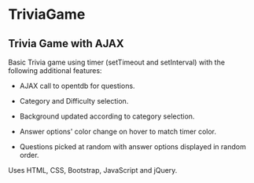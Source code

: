 # TriviaGame

Trivia Game with AJAX 
----------------------------

Basic Trivia game using timer (setTimeout and setInterval) with the following additional features:

- AJAX call to opentdb for questions. 

- Category and Difficulty selection. 

- Background updated according to category selection. 

- Answer options' color change on hover to match timer color.

- Questions picked at random with answer options displayed in random order.

Uses HTML, CSS, Bootstrap, JavaScript and jQuery.